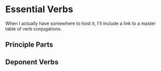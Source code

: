 # Essential Verbs

When I actually have somewhere to host it, I'll include a link to a master table of verb conjugations.

## Principle Parts

## Deponent Verbs



